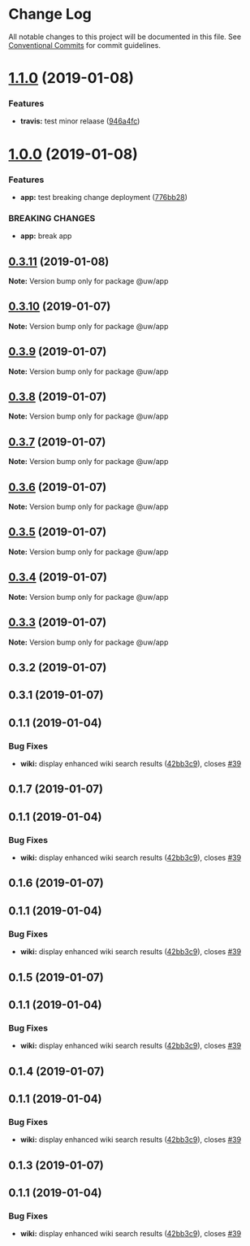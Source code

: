 # Change Log

All notable changes to this project will be documented in this file.
See [Conventional Commits](https://conventionalcommits.org) for commit guidelines.

# [1.1.0](https://github.com/srobinson/unicode-wiki/compare/@uw/app@1.0.0...@uw/app@1.1.0) (2019-01-08)


### Features

* **travis:** test minor relaase ([946a4fc](https://github.com/srobinson/unicode-wiki/commit/946a4fc))





# [1.0.0](https://github.com/srobinson/unicode-wiki/compare/@uw/app@0.3.11...@uw/app@1.0.0) (2019-01-08)


### Features

* **app:** test breaking change deployment ([776bb28](https://github.com/srobinson/unicode-wiki/commit/776bb28))


### BREAKING CHANGES

* **app:** break app





## [0.3.11](https://github.com/srobinson/unicode-wiki/compare/@uw/app@0.3.10...@uw/app@0.3.11) (2019-01-08)

**Note:** Version bump only for package @uw/app





## [0.3.10](https://github.com/srobinson/unicode-wiki/compare/@uw/app@0.3.9...@uw/app@0.3.10) (2019-01-07)

**Note:** Version bump only for package @uw/app





## [0.3.9](https://github.com/srobinson/unicode-wiki/compare/@uw/app@0.3.8...@uw/app@0.3.9) (2019-01-07)

**Note:** Version bump only for package @uw/app





## [0.3.8](https://github.com/srobinson/unicode-wiki/compare/@uw/app@0.3.7...@uw/app@0.3.8) (2019-01-07)

**Note:** Version bump only for package @uw/app





## [0.3.7](https://github.com/srobinson/unicode-wiki/compare/@uw/app@0.3.6...@uw/app@0.3.7) (2019-01-07)

**Note:** Version bump only for package @uw/app





## [0.3.6](https://github.com/srobinson/unicode-wiki/compare/@uw/app@0.3.5...@uw/app@0.3.6) (2019-01-07)

**Note:** Version bump only for package @uw/app





## [0.3.5](https://github.com/srobinson/unicode-wiki/compare/@uw/app@0.3.4...@uw/app@0.3.5) (2019-01-07)

**Note:** Version bump only for package @uw/app





## [0.3.4](https://github.com/srobinson/unicode-wiki/compare/@uw/app@0.3.3...@uw/app@0.3.4) (2019-01-07)

**Note:** Version bump only for package @uw/app





## [0.3.3](https://github.com/srobinson/unicode-wiki/compare/@uw/app@0.3.2...@uw/app@0.3.3) (2019-01-07)

**Note:** Version bump only for package @uw/app





## 0.3.2 (2019-01-07)



## 0.3.1 (2019-01-07)



## 0.1.1 (2019-01-04)


### Bug Fixes

* **wiki:** display enhanced wiki search results ([42bb3c9](https://github.com/srobinson/unicode-wiki/commit/42bb3c9)), closes [#39](https://github.com/srobinson/unicode-wiki/issues/39)





## 0.1.7 (2019-01-07)



## 0.1.1 (2019-01-04)


### Bug Fixes

* **wiki:** display enhanced wiki search results ([42bb3c9](https://github.com/srobinson/unicode-wiki/commit/42bb3c9)), closes [#39](https://github.com/srobinson/unicode-wiki/issues/39)





## 0.1.6 (2019-01-07)



## 0.1.1 (2019-01-04)


### Bug Fixes

* **wiki:** display enhanced wiki search results ([42bb3c9](https://github.com/srobinson/unicode-wiki/commit/42bb3c9)), closes [#39](https://github.com/srobinson/unicode-wiki/issues/39)





## 0.1.5 (2019-01-07)



## 0.1.1 (2019-01-04)


### Bug Fixes

* **wiki:** display enhanced wiki search results ([42bb3c9](https://github.com/srobinson/unicode-wiki/commit/42bb3c9)), closes [#39](https://github.com/srobinson/unicode-wiki/issues/39)





## 0.1.4 (2019-01-07)



## 0.1.1 (2019-01-04)


### Bug Fixes

* **wiki:** display enhanced wiki search results ([42bb3c9](https://github.com/srobinson/unicode-wiki/commit/42bb3c9)), closes [#39](https://github.com/srobinson/unicode-wiki/issues/39)





## 0.1.3 (2019-01-07)



## 0.1.1 (2019-01-04)


### Bug Fixes

* **wiki:** display enhanced wiki search results ([42bb3c9](https://github.com/srobinson/unicode-wiki/commit/42bb3c9)), closes [#39](https://github.com/srobinson/unicode-wiki/issues/39)
